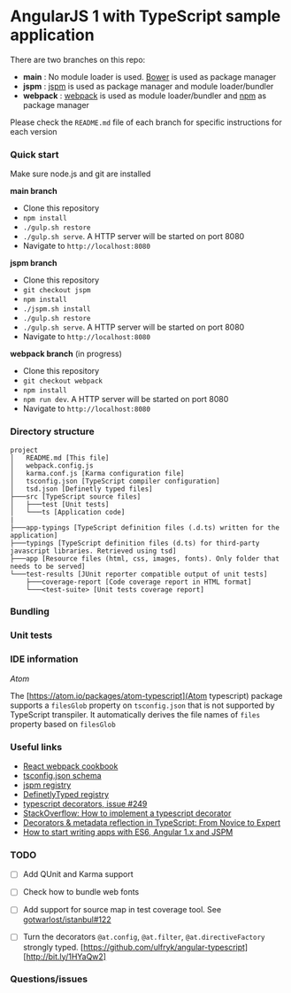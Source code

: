 # AngularJS 1 with TypeScript sample application

There are two branches on this repo:

- **main** : No module loader is used. [Bower](http://bower.io/) is used as package manager
- **jspm** : [jspm](http://jspm.io/) is used as package manager and module loader/bundler
- **webpack** : [webpack](http://webpack.github.io/) is used as module loader/bundler and [npm](https://www.npmjs.com/) as package manager

Please check the `README.md` file of each branch for specific instructions for each version

### Quick start

Make sure node.js and git are installed

**main branch**

* Clone this repository
* `npm install`
* `./gulp.sh restore`
* `./gulp.sh serve`. A HTTP server will be started on port 8080
* Navigate to `http://localhost:8080`

**jspm branch**

* Clone this repository
* `git checkout jspm`
* `npm install`
* `./jspm.sh install`
* `./gulp.sh restore`
* `./gulp.sh serve`. A HTTP server will be started on port 8080
* Navigate to `http://localhost:8080`

**webpack branch** (in progress)

* Clone this repository
* `git checkout webpack`
* `npm install`
* `npm run dev`. A HTTP server will be started on port 8080
* Navigate to `http://localhost:8080`


### Directory structure

```
project
│   README.md [This file]
│   webpack.config.js
│   karma.conf.js [Karma configuration file]
│   tsconfig.json [TypeScript compiler configuration]
│   tsd.json [Definetly typed files]
├───src [TypeScript source files]
│   ├───test [Unit tests]
│   └───ts [Application code]
|
├───app-typings [TypeScript definition files (.d.ts) written for the application]
├───typings [TypeScript definition files (d.ts) for third-party javascript libraries. Retrieved using tsd]
├───app [Resource files (html, css, images, fonts). Only folder that needs to be served]
└───test-results [JUnit reporter compatible output of unit tests]
    ├───coverage-report [Code coverage report in HTML format]
    └───<test-suite> [Unit tests coverage report]
```

### Bundling


### Unit tests


### IDE information

*Atom*

The [https://atom.io/packages/atom-typescript](Atom typescript) package supports a `filesGlob` property on `tsconfig.json` that is not supported by TypeScript transpiler. It automatically derives the file names of `files` property based on `filesGlob`

### Useful links

* [React webpack cookbook](https://christianalfoni.github.io/react-webpack-cookbook/index.html)
* [tsconfig.json schema](http://json.schemastore.org/tsconfig)
* [jspm registry](http://kasperlewau.github.io/registry/#/)
* [DefinetlyTyped registry](http://definitelytyped.org/tsd/)
* [typescript decorators, issue #249](https://github.com/Microsoft/TypeScript/issues/2249)
* [StackOverflow: How to implement a typescript decorator](http://stackoverflow.com/questions/29775830/how-to-implement-a-typescript-decorator)
* [Decorators & metadata reflection in TypeScript: From Novice to Expert](http://blog.wolksoftware.com/decorators-reflection-javascript-typescript)
* [How to start writing apps with ES6, Angular 1.x and JSPM](http://martinmicunda.com/2015/02/09/how-to-start-writing-apps-with-es6-angular-1x-and-jspm/)


### TODO

- [ ] Add QUnit and Karma support
- [ ] Check how to bundle web fonts
- [ ] Add support for source map in test coverage tool. See [gotwarlost/istanbul#122](https://github.com/gotwarlost/istanbul/issues/212)
- [ ] Turn the decorators `@at.config`, `@at.filter`, `@at.directiveFactory` strongly typed. [https://github.com/ulfryk/angular-typescript] [http://bit.ly/1HYaQw2]


### Questions/issues
